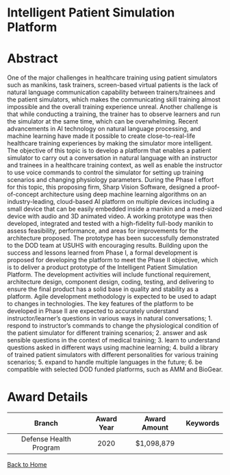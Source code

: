 
Intelligent Patient Simulation Platform
=======================================

# Abstract


One of the major challenges in healthcare training using patient simulators such as manikins, task trainers, screen-based virtual patients is the lack of natural language communication capability between trainers/trainees and the patient simulators, which makes the communicating skill training almost impossible and the overall training experience unreal. Another challenge is that while conducting a training, the trainer has to observe learners and run the simulator at the same time, which can be overwhelming. Recent advancements in AI technology on natural language processing, and machine learning have made it possible to create close-to-real-life healthcare training experiences by making the simulator more intelligent. The objective of this topic is to develop a platform that enables a patient simulator to carry out a conversation in natural language with an instructor and trainees in a healthcare training context, as well as enable the instructor to use voice commands to control the simulator for setting up training scenarios and changing physiology parameters. During the Phase I effort for this topic, this proposing firm, Sharp Vision Software, designed a proof-of-concept architecture using deep machine learning algorithms on an industry-leading, cloud-based AI platform on multiple devices including a small device that can be easily embedded inside a manikin and a med-sized device with audio and 3D animated video. A working prototype was then developed, integrated and tested with a high-fidelity full-body manikin to assess feasibility, performance, and areas for improvements for the architecture proposed. The prototype has been successfully demonstrated to the DOD team at USUHS with encouraging results. Building upon the success and lessons learned from Phase I, a formal development is proposed for developing the platform to meet the Phase II objective, which is to deliver a product prototype of the Intelligent Patient Simulation Platform. The development activities will include functional requirement, architecture design, component design, coding, testing, and delivering to ensure the final product has a solid base in quality and stability as a platform. Agile development methodology is expected to be used to adapt to changes in technologies. The key features of the platform to be developed in Phase II are expected to accurately understand instructor/learner’s questions in various ways in natural conversations; 1. respond to instructor’s commands to change the physiological condition of the patient simulator for different training scenarios; 2. answer and ask sensible questions in the context of medical training; 3. learn to understand questions asked in different ways using machine learning; 4. build a library of trained patient simulators with different personalities for various training scenarios; 5. expand to handle multiple languages in the future; 6. be compatible with selected DOD funded platforms, such as AMM and BioGear.  

# Award Details

|Branch|Award Year|Award Amount|Keywords|
| :---: | :---: | :---: | :---: |
|Defense Health Program|2020|$1,098,879||
  
  


[Back to Home](https://github.com/chrischow/dod_sbir_awards/DJ/#1821)